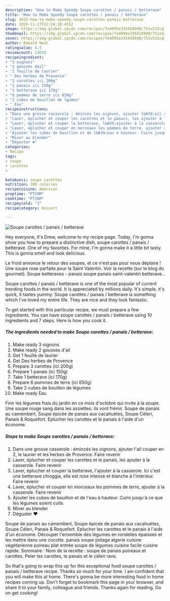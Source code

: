 ```yaml
---
description: "How to Make Speedy Soupe carottes / panais / betterave"
title: "How to Make Speedy Soupe carottes / panais / betterave"
slug: 3032-how-to-make-speedy-soupe-carottes-panais-betterave
date: 2020-11-27T22:24:10.431Z
image: https://img-global.cpcdn.com/recipes/fe4095e3354189d8/751x532cq70/soupe-carottes-panais-betterave-photo-principale-de-la-recette.jpg
thumbnail: https://img-global.cpcdn.com/recipes/fe4095e3354189d8/751x532cq70/soupe-carottes-panais-betterave-photo-principale-de-la-recette.jpg
cover: https://img-global.cpcdn.com/recipes/fe4095e3354189d8/751x532cq70/soupe-carottes-panais-betterave-photo-principale-de-la-recette.jpg
author: Ronald Neal
ratingvalue: 4.5
reviewcount: 13633
recipeingredient:
- "3 oignons"
- "2 gousses dail"
- "1 feuille de laurier"
- " Des herbes de Provence"
- "3 carottes ici 200g"
- "1 panais ici 150g"
- "1 betterave ici 170g"
- "6 pommes de terre ici 650g"
- "2 cubes de bouillon de lgumes"
- " Eau"
recipeinstructions:
- "Dans une grosse casserole : émincés les oignons, ajouter l&#39;ail couper en 2, le laurier et les herbes de Provence. Faire revenir"
- "Laver, éplucher et couper les carottes et le panais, les ajouter à la casserole. Faire revenir"
- "Laver, éplucher et couper la betterave, l&#39;ajouter à la casserole. Ici c&#39;est une betterave chioggia, elle est rose intense et blanche à l&#39;intérieur. Faire revenir"
- "Laver, éplucher et couper en morceaux les pommes de terre, ajouter à la casserole. Faire revenir"
- "Ajouter les cubes de bouillon et de l&#39;eau à hauteur. Cuire jusqu&#39;à ce que les légumes soient cuits."
- "Mixer au blender"
- "Déguster ❤️"
categories:
- Recipe
tags:
- soupe
- carottes
- 

katakunci: soupe carottes  
nutrition: 300 calories
recipecuisine: American
preptime: "PT29M"
cooktime: "PT36M"
recipeyield: "3"
recipecategory: Dessert

---
```



![Soupe carottes / panais / betterave](https://img-global.cpcdn.com/recipes/fe4095e3354189d8/751x532cq70/soupe-carottes-panais-betterave-photo-principale-de-la-recette.jpg)

Hey everyone, it's Drew, welcome to my recipe page. Today, I'm gonna show you how to prepare a distinctive dish, soupe carottes / panais / betterave. One of my favorites. For mine, I'm gonna make it a little bit tasty. This is gonna smell and look delicious.

Le froid annonce le retour des soupes, et ce n&#39;est pas pour nous déplaire ! Une soupe rose parfaite pour la Saint Valentin. Voir la recette (sur le blog du gourmet). Soupe betteraves - panais soupe panais saint-valentin betterave..

Soupe carottes / panais / betterave is one of the most popular of current trending foods in the world. It is appreciated by millions daily. It's simple, it's quick, it tastes yummy. Soupe carottes / panais / betterave is something which I've loved my entire life. They are nice and they look fantastic.


To get started with this particular recipe, we must prepare a few ingredients. You can have soupe carottes / panais / betterave using 10 ingredients and 7 steps. Here is how you cook it.

<!--inarticleads1-->

##### The ingredients needed to make Soupe carottes / panais / betterave:

1. Make ready 3 oignons
1. Make ready 2 gousses d&#39;ail
1. Get 1 feuille de laurier
1. Get  Des herbes de Provence
1. Prepare 3 carottes (ici 200g)
1. Prepare 1 panais (ici 150g)
1. Take 1 betterave (ici 170g)
1. Prepare 6 pommes de terre (ici 650g)
1. Take 2 cubes de bouillon de légumes
1. Make ready  Eau


Finir les légumes frais du jardin en ce mois d&#39;octobre qui invite à la soupe. Une soupe rouge sang dans les assiettes. ils vont frémir. Soupe de panais au camembert, Soupe épicée de panais aux cacahuètes, Soupe Céleri, Panais &amp; Roquefort. Eplucher les carottes et le panais à l&#39;aide d&#39;un économe. 

<!--inarticleads2-->

##### Steps to make Soupe carottes / panais / betterave:

1. Dans une grosse casserole : émincés les oignons, ajouter l&#39;ail couper en 2, le laurier et les herbes de Provence. Faire revenir
1. Laver, éplucher et couper les carottes et le panais, les ajouter à la casserole. Faire revenir
1. Laver, éplucher et couper la betterave, l&#39;ajouter à la casserole. Ici c&#39;est une betterave chioggia, elle est rose intense et blanche à l&#39;intérieur. Faire revenir
1. Laver, éplucher et couper en morceaux les pommes de terre, ajouter à la casserole. Faire revenir
1. Ajouter les cubes de bouillon et de l&#39;eau à hauteur. Cuire jusqu&#39;à ce que les légumes soient cuits.
1. Mixer au blender
1. Déguster ❤️


Soupe de panais au camembert, Soupe épicée de panais aux cacahuètes, Soupe Céleri, Panais &amp; Roquefort. Eplucher les carottes et le panais à l&#39;aide d&#39;un économe. Découper l&#39;ensemble des légumes en rondelles épaisses et les mettre dans une cocotte. panais soupe potage algerie cuisine végétarienne poireau plat entrée soupe de légumes cuisine facile cuisine rapide. Sommaire : Nom de la recette : soupe de panais poireaux et carottes. Peler les carottes, le panais et le céleri rave. 

So that's going to wrap this up for this exceptional food soupe carottes / panais / betterave recipe. Thanks so much for your time. I am confident that you will make this at home. There's gonna be more interesting food in home recipes coming up. Don't forget to bookmark this page in your browser, and share it to your family, colleague and friends. Thanks again for reading. Go on get cooking!
